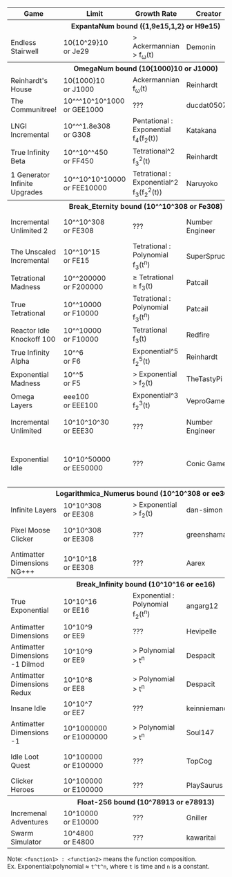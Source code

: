 <table>
    <tr> <th>Game</th> <th>Limit</th> <th>Growth Rate</th> <th>Creator</th> <th>Links</th> </tr>
    <tr> <th colspan=5>ExpantaNum bound ({1,9e15,1,2} or H9e15)</th> </tr>
    <tr>
        <td> Endless Stairwell </td>
        <td> 10{10^29}10 <br> or Je29 </td>
        <td> &gt; Ackermannian <br> &gt; f<sub>ω</sub>(t) </td>
        <td> Demonin </td>
        <td> 
            <a href="https://demonins-item-shop.demonin.repl.co/games/endlessStairwell/"> Web (Repl) </a> 
        </td>
    </tr>
    <tr> <th colspan=5>OmegaNum bound (10{1000}10 or J1000)</th> </tr>
    <tr>
        <td> Reinhardt's House </td>
        <td> 10{1000}10 <br> or J1000 </td>
        <td> Ackermannian <br> f<sub>ω</sub>(t) </td>
        <td> Reinhardt </td>
        <td> 
            <a href="https://reinhardt-c.github.io/ReinHouse/"> Web (Github) </a> 
        </td>
    </tr>
    <tr>
        <td> The Communitree! </td>
        <td> 10^^^10^10^1000 <br> or GEE1000 </td>
        <td> ??? </td>
        <td> ducdat0507 </td>
        <td> 
            <a href="https://ducdat0507.github.io/communitree/"> Web (Github Pages) </a> 
        </td>
    </tr>
    <tr>
        <td> LNGI Incremental </td>
        <td> 10^^^1.8e308 <br> or G308 </td>
        <td> Pentational : Exponential <br> f<sub>4</sub>(f<sub>2</sub>(t)) </td>
        <td> Katakana </td>
        <td> 
            <a href="https://lngi-incremental.glitch.me/"> Web (Glitch) </a> 
        </td>
    </tr>
    <tr>
        <td> True Infinity Beta </td>
        <td> 10^^10^^450 <br> or FF450 </td>
        <td> Tetrational^2 <br> f<sub>3</sub><sup>2</sup>(t) </td>
        <td> Reinhardt </td>
        <td> 
            <a href="https://reinhardt-c.github.io/TrueInfinity/beta"> Web (Github Pages) </a> 
        </td>
    </tr>
    <tr>
        <td> 1 Generator Infinite Upgrades </td>
        <td> 10^^10^10^10000 <br> or FEE10000 </td>
        <td> Tetrational : Exponential^2 <br> f<sub>3</sub>(f<sub>2</sub><sup>2</sup>(t)) </td>
        <td> Naruyoko </td>
        <td> 
            <a href="https://naruyoko.github.io/one-generator--infinite-upgrades/"> Web (Github Pages) </a> 
        </td>
    </tr>
    <tr> <th colspan=5>Break_Eternity bound (10^^10^308 or Fe308)</th> </tr>
    <tr>
        <td> Incremental Unlimited 2 </td>
        <td> 10^^10^308 <br> or FE308 </td>
        <td> ??? </td>
        <td> Number Engineer </td>
        <td> 
            <a href="https://play.google.com/store/apps/details?id=numberengineer.com.incrementalunlimited"> Android (Google Play) </a> 
        </td>
    </tr>
    <tr>
        <td> The Unscaled Incremental </td>
        <td> 10^^10^15 <br> or FE15 </td>
        <td> Tetrational : Polynomial <br> f<sub>3</sub>(t<sup>n</sup>) </td>
        <td> SuperSpruce </td>
        <td> 
            <a href="https://superspruce.github.io/TheUnscaledIncremental/"> Web (Github Pages) </a> 
        </td>
    </tr>
    <tr>
        <td> Tetrational Madness </td>
        <td> 10^^200000 <br> or F200000 </td>
        <td> ≥ Tetrational <br> ≥ f<sub>3</sub>(t) </td>
        <td> Patcail </td>
        <td> 
            <a href="https://scratch.mit.edu/projects/341525196/"> Web (Scratch) </a> 
        </td>
    </tr>
    <tr>
        <td> True Tetrational </td>
        <td> 10^^10000 <br> or F10000 </td>
        <td> Tetrational : Polynomial <br> f<sub>3</sub>(t<sup>n</sup>) </td>
        <td> Patcail </td>
        <td> 
            <a href="https://scratch.mit.edu/projects/310919497/"> Web (Scratch) </a> 
        </td>
    </tr>
    <tr>
        <td> Reactor Idle Knockoff 100 </td>
        <td> 10^^10000 <br> or F10000 </td>
        <td> Tetrational <br> f<sub>3</sub>(t) </td>
        <td> Redfire </td>
        <td> 
            <a href="https://redfire75369.github.io/Reactor-Idle-Knockoff-100/"> Web (Github Pages) </a> 
        </td>
    </tr>
    <tr>
        <td> True Infinity Alpha </td>
        <td> 10^^6 <br> or F6 </td>
        <td> Exponential^5 <br> f<sub>2</sub><sup>5</sup>(t) </td>
        <td> Reinhardt </td>
        <td> 
            <a href="https://reinhardt-c.github.io/TrueInfinity/alpha/"> Web (Github Pages) </a> 
        </td>
    </tr>
    <tr>
        <td> Exponential Madness </td>
        <td> 10^^5 <br> or F5 </td>
        <td> &gt; Exponential <br> &gt; f<sub>2</sub>(t) </td>
        <td> TheTastyPi </td>
        <td> 
            <a href="https://thetastypi.github.io/Exponential-Madness/"> Web (Github Pages) </a> 
        </td>
    </tr>
    <tr>
        <td> Omega Layers </td>
        <td> eee100 <br> or EEE100 </td>
        <td> Exponential^3 <br> f<sub>2</sub><sup>3</sup>(t) </td>
        <td> VeproGames </td>
        <td> 
            <a href="https://veprogames.github.io/omega-layers/"> Web (Github Pages) </a> 
        </td>
    </tr>
    <tr>
        <td> Incremental Unlimited </td>
        <td> 10^10^10^30 <br> or EEE30 </td>
        <td> ??? </td>
        <td> Number Engineer </td>
        <td> 
            <a href="https://play.google.com/store/apps/details?id=com.antoine.mathematician.oddlittlegame"> Android (Google Play) </a> 
        </td>
    </tr>
    <tr>
        <td> Exponential Idle </td>
        <td> 10^10^50000 <br> or EE50000 </td>
        <td> ??? </td>
        <td> Conic Games </td>
        <td> 
            <a href="https://play.google.com/store/apps/details?id=com.conicgames.exponentialidle"> Android (Google Play) </a> <br>
            <a href="https://apps.apple.com/us/app/exponential-idle/id1538487382"> iOS (App Store) </a>
        </td>
    </tr>
    <tr> <th colspan=5>Logarithmica_Numerus bound (10^10^308 or ee308)</th> </tr>
    <tr>
        <td> Infinite Layers </td>
        <td> 10^10^308 <br> or EE308 </td>
        <td> &gt; Exponential <br> &gt; f<sub>2</sub>(t) </td>
        <td> dan-simon </td>
        <td> 
            <a href="https://dan-simon.github.io/misc/b2/"> Web (Github Pages) </a> 
        </td>
    </tr>
    <tr>
        <td> Pixel Moose Clicker </td>
        <td> 10^10^308 <br> or EE308 </td>
        <td> ??? </td>
        <td> greenshaman </td>
        <td> 
            <strike><a href="https://scratch.mit.edu/projects/337681661/"> Web (Scratch) </a></strike>
            Defunct
        </td>
    </tr>
    <tr>
        <td> Antimatter Dimensions NG+++ </td>
        <td> 10^10^18 <br> or EE308 </td>
        <td> ??? </td>
        <td> Aarex </td>
        <td> 
            <a href="https://raw.githack.com/aarextiaokhiao/IvarK.github.io/master/"> Web (Githack) </a> 
        </td>
    </tr>
    <tr> <th colspan=5>Break_Infinity bound (10^10^16 or ee16)</th> </tr>
    <tr>
        <td> True Exponential </td>
        <td> 10^10^16 <br> or EE16 </td>
        <td> Exponential : Polynomial <br> f<sub>2</sub>(t<sup>n</sup>) </td>
        <td> angarg12 </td>
        <td> 
            <a href="https://angarg12.github.io/TrueExponential/"> Web (Github Pages) </a> 
        </td>
    </tr>
    <tr>
        <td> Antimatter Dimensions </td>
        <td> 10^10^9 <br> or EE9 </td>
        <td> ??? </td>
        <td> Hevipelle </td>
        <td> 
            <a href="http://ivark.github.io/"> Web (Github Pages) </a> 
        </td>
    </tr>
    <tr>
        <td> Antimatter Dimensions -1 Dilmod </td>
        <td> 10^10^9 <br> or EE9 </td>
        <td> &gt; Polynomial <br> &gt; t<sup>n</sup> </td>
        <td> Despacit </td>
        <td> 
            <a href="https://dilmod.glitch.me/"> Web (Glitch) </a> 
        </td>
    </tr>
    <tr>
        <td> Antimatter Dimensions Redux </td>
        <td> 10^10^8 <br> or EE8 </td>
        <td> &gt; Polynomial <br> &gt; t<sup>n</sup> </td>
        <td> Despacit </td>
        <td> 
            <a href="https://ad2-thing.glitch.me/"> Web (Glitch) </a> 
        </td>
    </tr>
    <tr>
        <td> Insane Idle </td>
        <td> 10^10^7 <br> or EE7 </td>
        <td> ??? </td>
        <td> keinniemand </td>
        <td> 
            <a href="https://keinniemand.github.io/InsaneIdle/"> Web (Github Pages) </a> 
        </td>
    </tr>
    <tr>
        <td> Antimatter Dimensions -1 </td>
        <td> 10^1000000 <br> or E1000000 </td>
        <td> &gt; Polynomial <br> &gt; t<sup>n</sup> </td>
        <td> Soul147 </td>
        <td> 
            <a href="https://raw.githack.com/Soul147/soul147.github.io/beta-testing/Antimatter%20Dimensions%20II/index.html"> Web (Githack) </a> 
        </td>
    </tr>
    <tr>
        <td> Idle Loot Quest </td>
        <td> 10^100000 <br> or E100000 </td>
        <td> ??? </td>
        <td> TopCog </td>
        <td> 
            <a href="https://play.google.com/store/apps/details?id=com.topcog.idlelootquest"> Android (Google Play) </a> 
        </td>
    </tr>
    <tr>
        <td> Clicker Heroes </td>
        <td> 10^100000 <br> or E100000 </td>
        <td> ??? </td>
        <td> PlaySaurus </td>
        <td> 
            <a href="https://www.clickerheroes.com/"> Web </a> 
        </td>
    </tr>
    <tr> <th colspan=5>Float-256 bound (10^78913 or e78913)</th> </tr>
    <tr>
        <td> Incremenal Adventures </td>
        <td> 10^10000 <br> or E10000 </td>
        <td> ??? </td>
        <td> Gniller </td>
        <td> 
            <a href="https://www.kongregate.com/games/Gniller/incremental-adventures"> Web (Kongregate) </a> 
        </td>
    </tr>
    <tr>
        <td> Swarm Simulator </td>
        <td> 10^4800 <br> or E4800 </td>
        <td> ??? </td>
        <td> kawaritai </td>
        <td> 
            <a href="https://www.swarmsim.com/"> Web </a> 
        </td>
    </tr>
</table>

Note: `<function1> : <function2>` means the function composition. <br>
Ex. Exponential:polynomial ≈ `t^t^n`, where `t` is time and `n` is a constant.
